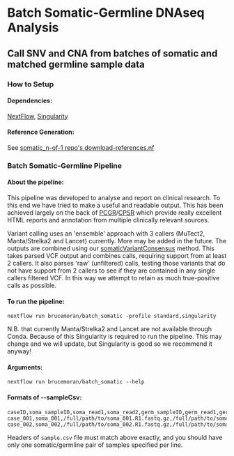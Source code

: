 # Batch Somatic-Germline DNAseq Analysis
## Call SNV and CNA from batches of somatic and matched germline sample data
### How to Setup
#### Dependencies:
[NextFlow](https://www.nextflow.io/index.html#GetStarted), [Singularity](https://sylabs.io/guides/3.0/user-guide/installation.html#)
#### Reference Generation:
See [somatic_n-of-1 repo's download-references.nf](https://github.com/brucemoran/somatic_n-of-1/tree/dev)
### Batch Somatic-Germline Pipeline
#### About the pipeline:
This pipeline was developed to analyse and report on clinical research. To this end we have tried to make a useful and readable output. This has been achieved largely on the back of [PCGR](https://github.com/sigven/pcgr)/[CPSR](https://github.com/sigven/cpsr) which provide really excellent HTML reports and annotation from multiple clinically relevant sources.


Variant calling uses an 'ensemble' approach with 3 callers (MuTect2, Manta/Strelka2 and Lancet) currently. More may be added in the future. The outputs are combined using our [somaticVariantConsensus](https://github.com/brucemoran/somaticVariantConsensus) method. This takes parsed VCF output and combines calls, requiring support from at least 2 callers. It also parses 'raw' (unfiltered) calls, testing those variants that do not have support from 2 callers to see if they are contained in any single callers filtered VCF. In this way we attempt to retain as much true-positive calls as possible.
#### To run the pipeline:
```
nextflow run brucemoran/batch_somatic -profile standard,singularity
```
N.B. that currently Manta/Strelka2 and Lancet are not available through Conda. Because of this Singularity is required to run the pipeline. This may change and we will update, but Singularity is good so we recommend it anyway!
#### Arguments:
```
nextflow run brucemoran/batch_somatic --help
```
#### Formats of --sampleCsv:
```
caseID,soma_sampleID,soma_read1,soma_read2,germ_sampleID,germ_read1,germ_read2
case_001,soma_001,/full/path/to/soma_001.R1.fastq.gz,/full/path/to/soma_001.R2.fastq.gz,germ_001,/full/path/to/germ_001.R1.fastq.gz,/full/path/to/germ_001.R2.fastq.gz
case_002,soma_002,/full/path/to/soma_002.R1.fastq.gz,/full/path/to/soma_002.R2.fastq.gz,germ_002,/full/path/to/germ_002.R1.fastq.gz,/full/path/to/germ_002.R2.fastq.gz
```
Headers of `sample.csv` file must match above exactly, and you should have only one somatic/germline pair of samples specified per line.
